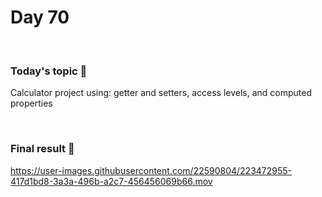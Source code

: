 # Day 70

&nbsp;

### Today's topic 🎯
Calculator project using: getter and setters, access levels, and computed properties

&nbsp;

### Final result 🎉
https://user-images.githubusercontent.com/22590804/223472955-417d1bd8-3a3a-496b-a2c7-456456069b66.mov